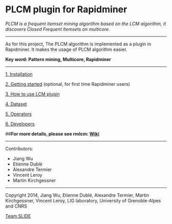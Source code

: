 PLCM plugin for Rapidminer
===========================

*PLCM is a frequent itemset mining algorithm based on the LCM algorithm, it discovers Closed Frequent Itemsets on multicore.*

***

As for this project, The PLCM algorithm is implemented as a plugin in Rapidminer. It makes the usage of PLCM algorithm easier. 

**Key word: Pattern mining, Multicore, Rapidminer**

***

[1. Installation](https://github.com/slide-lig/rmlcm/wiki/Installation)

[2. Getting started](https://github.com/slide-lig/rmlcm/wiki/Getting-started-(Optionnel)) (optional, for first time Rapidminer users)

[3. How to use LCM plugin](https://github.com/slide-lig/rmlcm/wiki/How-to-use-PLCM-plugin)

[4. Dataset](https://github.com/slide-lig/rmlcm/wiki/Dataset)

[5. Operators](https://github.com/slide-lig/rmlcm/wiki/Operators)

[6. Developers](https://github.com/slide-lig/rmlcm/wiki/Developers)


##**For more details, please see rmlcm: [Wiki](https://github.com/slide-lig/rmlcm/wiki)**

***

Contributors:
- Jiang Wu
- Etienne Dublé
- Alexandre Termier
- Vincent Leroy
- Martin Kirchgessner

***

Copyright 2014, Jiang Wu, Etienne Dublé, Alexandre Termier, Martin Kirchgessner, Vincent Leroy, LIG laboratory, University of Grenoble-Alpes and CNRS

[Team SLIDE](http://slide.liglab.fr/)
